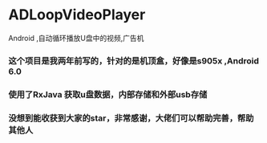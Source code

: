 # ADLoopVideoPlayer
Android ,自动循环播放U盘中的视频,广告机

### 这个项目是我两年前写的，针对的是机顶盒，好像是s905x ,Android 6.0 
### 使用了RxJava 获取u盘数据，内部存储和外部usb存储
### 没想到能收获到大家的star，非常感谢，大佬们可以帮助完善，帮助其他人
